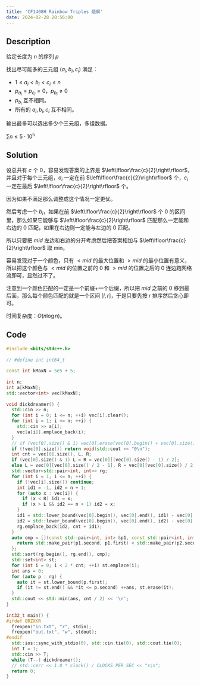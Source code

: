 ```yaml
---
title: 'CF1408H Rainbow Triples 题解'
date: 2024-02-28 20:56:00
---
```


## Description

给定长度为 $n$ 的序列 $p$

找出尽可能多的三元组 $(a_i,b_i,c_i)$ 满足：

- $1\le a_i<b_i<c_i\le n$
- $p_{a_i}=p_{c_i}=0$，$p_{b_i}\ne 0$
- $p_{b_i}$ 互不相同。
- 所有的 $a_i,b_i,c_i$ 互不相同。

输出最多可以选出多少个三元组，多组数据。

$\sum n\le 5\cdot 10^5$

## Solution

设总共有 $c$ 个 $0$，容易发现答案的上界是 $\left\lfloor\frac{c}{2}\right\rfloor$，并且对于每个三元组，$a_i$ 一定在前 $\left\lfloor\frac{c}{2}\right\rfloor$ 个，$c_i$ 一定在最后 $\left\lfloor\frac{c}{2}\right\rfloor$ 个。

因为如果不满足那么调整成这个情况一定更优。

然后考虑一个 $b_i$，如果在前 $\left\lfloor\frac{c}{2}\right\rfloor$ 个 $0$ 的区间里，那么如果它能够与 $\left\lfloor\frac{c}{2}\right\rfloor$ 匹配那么一定能和右边的 $0$ 匹配，如果在右边则一定能与左边的 $0$ 匹配。

所以只要把 $mid$ 左边和右边的分开考虑然后把答案相加与 $\left\lfloor\frac{c}{2}\right\rfloor$ 取 min。

容易发现对于一个颜色，只有 $<mid$ 的最大位置和 $>mid$ 的最小位置有意义，所以把这个颜色与 $<mid$ 的位置之前的 $0$ 和 $>mid$ 的位置之后的 $0$ 连边跑网络流即可，显然过不了。

注意到一个颜色匹配的一定是一个前缀+一个后缀，所以把 $mid$ 之前的 $0$ 移到最后面，那么每个颜色匹配的就是一个区间 $[l,r]$，于是只要先按 $r$ 排序然后贪心即可。

时间复杂度：$O(n\log n)$。

## Code

```cpp
#include <bits/stdc++.h>
 
// #define int int64_t
 
const int kMaxN = 5e5 + 5;
 
int n;
int a[kMaxN];
std::vector<int> vec[kMaxN];
 
void dickdreamer() {
  std::cin >> n;
  for (int i = 0; i <= n; ++i) vec[i].clear();
  for (int i = 1; i <= n; ++i) {
    std::cin >> a[i];
    vec[a[i]].emplace_back(i);
  }
  // if (vec[0].size() & 1) vec[0].erase(vec[0].begin() + vec[0].size() / 2);
  if (!vec[0].size()) return void(std::cout << "0\n");
  int cnt = vec[0].size(), L, R;
  if (vec[0].size() & 1) L = R = vec[0][(vec[0].size() - 1) / 2];
  else L = vec[0][vec[0].size() / 2 - 1], R = vec[0][vec[0].size() / 2];
  std::vector<std::pair<int, int>> rg;
  for (int i = 1; i <= n; ++i) {
    if (!vec[i].size()) continue;
    int id1 = -1, id2 = n + 1;
    for (auto x : vec[i]) {
      if (x < R) id1 = x;
      if (x > L && id2 == n + 1) id2 = x;
    }
    id1 = std::lower_bound(vec[0].begin(), vec[0].end(), id1) - vec[0].begin() - 1;
    id2 = std::lower_bound(vec[0].begin(), vec[0].end(), id2) - vec[0].begin();
    rg.emplace_back(id2, cnt + id1);
  }
  auto cmp = [](const std::pair<int, int> &p1, const std::pair<int, int> &p2) {
    return std::make_pair(p1.second, p1.first) < std::make_pair(p2.second, p2.first);
  };
  std::sort(rg.begin(), rg.end(), cmp);
  std::set<int> st;
  for (int i = 0; i < 2 * cnt; ++i) st.emplace(i);
  int ans = 0;
  for (auto p : rg) {
    auto it = st.lower_bound(p.first);
    if (it != st.end() && *it <= p.second) ++ans, st.erase(it);
  }
  std::cout << std::min(ans, cnt / 2) << '\n';
}
 
int32_t main() {
#ifdef ORZXKR
  freopen("in.txt", "r", stdin);
  freopen("out.txt", "w", stdout);
#endif
  std::ios::sync_with_stdio(0), std::cin.tie(0), std::cout.tie(0);
  int T = 1;
  std::cin >> T;
  while (T--) dickdreamer();
  // std::cerr << 1.0 * clock() / CLOCKS_PER_SEC << "s\n";
  return 0;
}
```